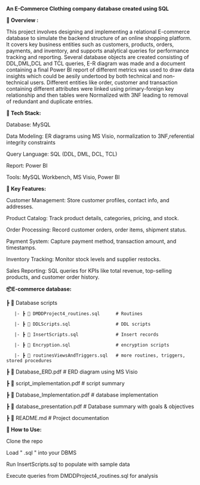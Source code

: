 **An E-Commerce Clothing company database created using SQL**

**📌 Overview :**

This project involves designing and implementing a relational E-commerce database to simulate the backend structure of an online shopping platform. 
It covers key business entities such as customers, products, orders, payments, and inventory, and supports analytical queries for performance tracking and reporting.
Several database objects are created consisting of DDL,DML,DCL and TCL queries, E-R diagram was made and a document containing a final Power BI report of  different metrics was used to draw data insights which could be aesily undertood by both technical and non-technical users.
Different entities like order, customer and transaction containing different attributes were linked using primary-foreign key relationship and then tables were Normalized with 3NF leading to removal of redundant and duplicate entries.  

**🔧 Tech Stack:**

Database: MySQL 

Data Modeling: ER diagrams using MS Visio, normalization to 3NF,referential integrity constraints 

Query Language: SQL (DDL, DML, DCL, TCL)

Report: Power BI

Tools: MySQL Workbench, MS Visio, Power BI 

**📂 Key Features:**

Customer Management: Store customer profiles, contact info, and addresses.

Product Catalog: Track product details, categories, pricing, and stock.

Order Processing: Record customer orders, order items, shipment status.

Payment System: Capture payment method, transaction amount, and timestamps.

Inventory Tracking: Monitor stock levels and supplier restocks.

Sales Reporting: SQL queries for KPIs like total revenue, top-selling products, and customer order history.

**📦E-commerce database:**

 ┣ 📜 Database scripts 
 
       |- ┣ 📜 DMDDProject4_routines.sql      # Routines 
   
       |- ┣ 📜 DDLScripts.sql                 # DDL scripts
   
       |- ┣ 📜 InsertScripts.sql              # Insert records 
   
       |- ┣ 📜 Encryption.sql                 # encryption scripts
   
       |- ┣ 📜 routinesViewsAndTriggers.sql   # more routines, triggers, stored procedures
   
 ┣ 📜 Database_ERD.pdf                        # ERD diagram using MS Visio
 
 ┣ 📜 script_implementation.pdf               # script summary
 
 ┣ 📜 Database_Implementation.pdf             # database implementation
   
 ┣ 📜 database_presentation.pdf               # Database summary with goals & objectives
  
 ┣ 📜 README.md                               # Project documentation


**🚀 How to Use:**

Clone the repo

Load " .sql " into your DBMS

Run InsertScripts.sql to populate with sample data

Execute queries from DMDDProject4_routines.sql for analysis


